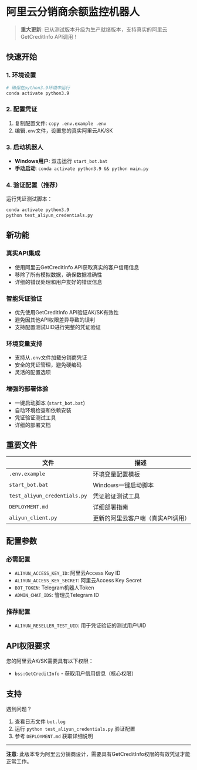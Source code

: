 # 阿里云分销商余额监控机器人

>  **重大更新**: 已从测试版本升级为生产就绪版本，支持真实的阿里云GetCreditInfo API调用！

## 快速开始

### 1. 环境设置
```bash
# 确保在python3.9环境中运行
conda activate python3.9
```

### 2. 配置凭证
1. 复制配置文件: `copy .env.example .env`
2. 编辑`.env`文件，设置您的真实阿里云AK/SK

### 3. 启动机器人
- **Windows用户**: 双击运行 `start_bot.bat`
- **手动启动**: `conda activate python3.9 && python main.py`

### 4. 验证配置（推荐）
运行凭证测试脚本：
```bash
conda activate python3.9
python test_aliyun_credentials.py
```

##  新功能

###  真实API集成
-  使用阿里云GetCreditInfo API获取真实的客户信用信息
-  移除了所有模拟数据，确保数据准确性
-  详细的错误处理和用户友好的错误信息

###  智能凭证验证
-  优先使用GetCreditInfo API验证AK/SK有效性
-  避免因其他API权限差异导致的误判
-  支持配置测试UID进行完整的凭证验证

###  环境变量支持
-  支持从`.env`文件加载分销商凭证
-  安全的凭证管理，避免硬编码
-  灵活的配置选项

###  增强的部署体验
-  一键启动脚本 (`start_bot.bat`)
-  自动环境检查和依赖安装
-  凭证验证测试工具
-  详细的部署文档

##  重要文件

| 文件 | 描述 |
|------|------|
| `.env.example` | 环境变量配置模板 |
| `start_bot.bat` | Windows一键启动脚本 |
| `test_aliyun_credentials.py` | 凭证验证测试工具 |
| `DEPLOYMENT.md` | 详细部署指南 |
| `aliyun_client.py` | 更新的阿里云客户端（真实API调用） |

##  配置参数

### 必需配置
- `ALIYUN_ACCESS_KEY_ID`: 阿里云Access Key ID
- `ALIYUN_ACCESS_KEY_SECRET`: 阿里云Access Key Secret
- `BOT_TOKEN`: Telegram机器人Token
- `ADMIN_CHAT_IDS`: 管理员Telegram ID

### 推荐配置
- `ALIYUN_RESELLER_TEST_UID`: 用于凭证验证的测试用户UID

##  API权限要求

您的阿里云AK/SK需要具有以下权限：
- `bss:GetCreditInfo` - 获取用户信用信息（核心权限）

##  支持

遇到问题？
1. 查看日志文件 `bot.log`
2. 运行 `python test_aliyun_credentials.py` 验证配置
3. 参考 `DEPLOYMENT.md` 获取详细说明

---

**注意**: 此版本专为阿里云分销商设计，需要具有GetCreditInfo权限的有效凭证才能正常工作。
